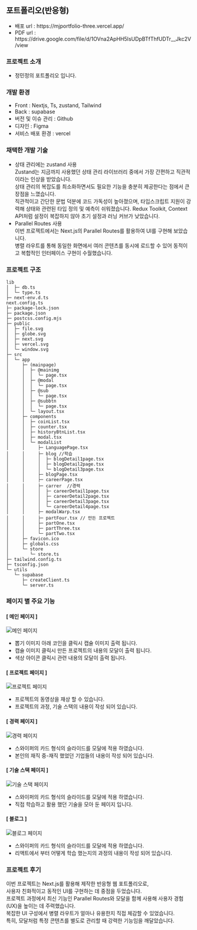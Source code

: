 <h2>포트폴리오(반응형)</h2>

<ul>
        <li>배포 url : https://mjportfolio-three.vercel.app/</li>
        <li>PDF url : https://drive.google.com/file/d/1OVna2ApHH5IsUDpBTfThfUDTr__Jkc2V/view</li>
</ul>

<h3>프로젝트 소개</h3>
<ul>
        <li>정민정의 포트폴리오 입니다.</li>
</ul>


<h3>개발 환경</h3>
<ul>
      <li>Front : Nextjs, Ts, zustand, Tailwind</li>
      <li>Back : supabase</li>
      <li>버전 및 이슈 관리 : Github</li>
      <li>디자인 : Figma</li>
      <li>서비스 배포 환경 : vercel</li>
</ul>


<h3>채택한 개발 기술</h3>
<ul>
      <li>  상태 관리에는 zustand 사용<br>
            Zustand는 지금까지 사용했던 상태 관리 라이브러리 중에서 가장 간편하고 직관적이라는 인상을 받았습니다.<br>
            상태 관리의 복잡도를 최소화하면서도 필요한 기능을 충분히 제공한다는 점에서 큰 장점을 느꼈습니다.<br>
            직관적이고 간단한 문법 덕분에 코드 가독성이 높아졌으며, 타입스크립트 지원이 강력해 상태와 관련된 타입 정의 및 예측이 쉬워졌습니다.
            Redux Toolkit, Context API처럼 설정이 복잡하지 않아 초기 설정과 러닝 커브가 낮았습니다.
      </li>
      <li>
            Parallel Routes 사용<br>
            이번 프로젝트에서는 Next.js의 Parallel Routes를 활용하여 UI를 구현해 보았습니다.<br>
            병렬 라우트를 통해 동일한 화면에서 여러 콘텐츠를 동시에 로드할 수 있어 동적이고 복합적인 인터페이스 구현이 수월했습니다.
      </li>
</ul>



<h3>프로젝트 구조</h3>

```
lib
│  ├─ db.ts
│  └─ type.ts
├─ next-env.d.ts
next.config.ts
├─ package-lock.json
├─ package.json
├─ postcss.config.mjs
├─ public
│  ├─ file.svg
│  ├─ globe.svg
│  ├─ next.svg
│  ├─ vercel.svg
│  └─ window.svg
├─ src
│  └─ app
│     ├─ (mainpage)
│     │  ├─ @mainimg
│     │  │  └─ page.tsx
│     │  ├─ @modal
│     │  │  └─ page.tsx
│     │  ├─ @sub
│     │  │  └─ page.tsx
│     │  ├─ @subbtn
│     │  │  └─ page.tsx
│     │  └─ layout.tsx
│     ├─ components
│     │  ├─ coinList.tsx
│     │  ├─ counter.tsx
│     │  ├─ historyBtnList.tsx
│     │  ├─ modal.tsx
│     │  └─ modalList
│     │     ├─ LanguagePage.tsx
│     │     ├─ blog //학습
│     │     │  ├─ blogDetail1page.tsx
│     │     │  ├─ blogDetail2page.tsx
│     │     │  └─ blogDetail3page.tsx
│     │     ├─ blogPage.tsx
│     │     ├─ careerPage.tsx
│     │     ├─ carrer  //경력
│     │     │  ├─ careerDetail1page.tsx
│     │     │  ├─ careerDetail2page.tsx
│     │     │  ├─ careerDetail3page.tsx
│     │     │  └─ careerDetail4page.tsx
│     │     ├─ modalWarp.tsx
│     │     ├─ partFour.tsx // 만든 프로젝트
│     │     ├─ partOne.tsx
│     │     ├─ partThree.tsx
│     │     └─ partTwo.tsx
│     ├─ favicon.ico
│     ├─ globals.css
│     └─ store
│        └─ store.ts
├─ tailwind.config.ts
├─ tsconfig.json
└─ utils
   └─ supabase
      ├─ createClient.ts
      └─ server.ts
```


<h3>페이지 별 주요 기능</h3>
<h4>[ 메인 페이지 ] </h4>
<img src="https://github.com/user-attachments/assets/7e75d884-cd92-4a1b-a77d-6dfe05b76c5b" alt="메인 페이지"/>
<ul>
      <li>뽑기 이미지 아래 코인을 클릭시 캡슐 이미지 출력 됩니다.</li>
      <li>캡슐 이미지 클릭시 만든 프로젝트의 내용의 모달이 출력 됩니다.</li>
      <li>색상 아이콘 클릭시 관련 내용의 모달이 출력 됩니다.</li>
</ul>

<h4>[ 프로젝트 페이지 ] </h4>
<img src="https://github.com/user-attachments/assets/80ee1530-425f-423b-b124-5e20e3831c6a" alt="프로젝트 페이지"/>
<ul>
      <li>프로젝트의 동영상을 재상 할 수 있습니다.</li>
      <li>프로젝트의 과정, 기술 스택의 내용이 작성 되어 있습니다.</li>
</ul>

<h4>[ 경력 페이지 ] </h4>
<img src="https://github.com/user-attachments/assets/d773d1db-e9b6-4789-806f-b614db86d4eb" alt="경력 페이지"/>
<ul>
      <li>스와이퍼의 카드 형식의 슬라이드를 모달에 적용 하였습니다.</li>
      <li>본인의 재직 중-재직 했었던 기업들의 내용이 작성 되어 있습니다. </li>
</ul>

<h4>[ 기술 스택 페이지 ] </h4>
<img src="https://github.com/user-attachments/assets/d17087c3-b4c4-49c8-8992-73b5809e8fa0" alt="기술 스택 페이지"/>
<ul>
      <li>스와이퍼의 카드 형식의 슬라이드를 모달에 적용 하였습니다.</li>
      <li>직접 학습하고 활용 했던 기술을 모아 둔 페이지 입니다.</li>
</ul>

<h4>[ 블로그 ] </h4>
<img src="https://github.com/user-attachments/assets/c1a6efca-b41d-44c7-835e-51fdea18295b" alt="블로그 페이지"/>
<ul>
      <li>스와이퍼의 카드 형식의 슬라이드를 모달에 적용 하였습니다.</li>
      <li>리액트에서 부터 어떻게 학습 했는지의 과정의 내용이 작성 되어 있습니다.</li>
</ul>



<h3>프로젝트 후기</h3>
이번 프로젝트는 Next.js를 활용해 제작한 반응형 웹 포트폴리오로,<br> 
사용자 친화적이고 동적인 UI를 구현하는 데 중점을 두었습니다. <br>
프로젝트 과정에서 최신 기능인 Parallel Routes와 모달을 함께 사용해 사용자 경험(UX)을 높이는 데 주력했습니다.<br>
복잡한 UI 구성에서 병렬 라우트가 얼마나 유용한지 직접 체감할 수 있었습니다. <br>
특히, 모달처럼 특정 콘텐츠를 별도로 관리할 때 강력한 기능임을 깨달았습니다.
